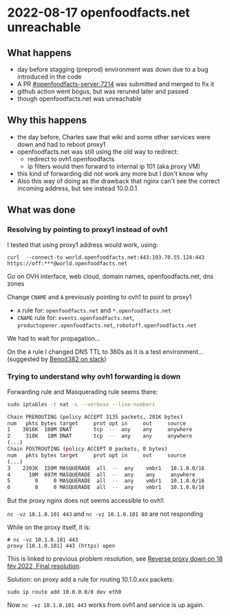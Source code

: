 # 2022-08-17 openfoodfacts.net unreachable

## What happens

* day before stagging (preprod) environment was down due to a bug introduced in the code
* A PR [#openfoodfacts-server:7214](https://github.com/openfoodfacts/openfoodfacts-server/pull/7214) was submitted and merged to fix it
* github action went bogus, but was reruned later and passed
* though openfoodfacts.net was unreachable

## Why this happens
* the day before, Charles saw that wiki and some other services were down and had to reboot proxy1
* openfoodfacts.net was still using the old way to redirect:
  * redirect to ovh1.openfoodfacts
  * ip filters would then forward to internal ip 101 (aka proxy VM)
* this kind of forwarding did not work any more but I don't know why
* Also this way of doing as the drawback that nginx can't see the correct incoming address, but see instead 10.0.0.1

## What was done

### Resolving by pointing to proxy1 instead of ovh1

I tested that using proxy1 address would work, using:

```
curl  --connect-to world.openfoodfacts.net:443:193.70.55.124:443 https://off:***@world.openfoodfacts.net
```

Go on OVH interface, web cloud, domain names, openfoodfacts.net, dns zones

Change `CNAME` and `A` previously pointing to ovh1 to point to proxy1

- `A` rule for: `openfoodfacts.net` and `*.openfoodfacts.net`
- `CNAME` rule for: `events.openfoodfacts.net`, `productopener.openfoodfacts.net`, `robotoff.openfoodfacts.net`

We had to wait for propagation...

On the `A` rule I changed DNS TTL to 360s as it is a test environment... (suggested by [Benoit382 on slack](https://openfoodfacts.slack.com/archives/C02KVRT2C/p1660736063583439?thread_ts=1660729404.648899&cid=C02KVRT2C))

### Trying to understand why ovh1 forwarding is down

Forwarding rule and Masquerading rule seems there:

```bash
sudo iptables -t nat -L --verbose --line-numbers

Chain PREROUTING (policy ACCEPT 3135 packets, 201K bytes)
num   pkts bytes target     prot opt in     out     source               destination         
1    3016K  180M DNAT       tcp  --  any    any     anywhere             ovh1.openfoodfacts.org  tcp dpt:https to:10.1.0.101:443
2     318K   18M DNAT       tcp  --  any    any     anywhere             ovh1.openfoodfacts.org  tcp dpt:http to:10.1.0.101:80
(...)
Chain POSTROUTING (policy ACCEPT 0 packets, 0 bytes)
num   pkts bytes target     prot opt in     out     source               destination         
(...)
3    2203K  150M MASQUERADE  all  --  any    vmbr1   10.1.0.0/16          anywhere            
4      10M  697M MASQUERADE  all  --  any    any     anywhere             anywhere            
5        0     0 MASQUERADE  all  --  any    vmbr1   10.1.0.0/16          anywhere            
6        0     0 MASQUERADE  all  --  any    vmbr1   10.1.0.0/16          anywhere    
```

But the proxy nginx does not seems accessible to ovh1:

`nc -vz 10.1.0.101 443` and `nc -vz 10.1.0.101 80` are not responding

While on the proxy itself, it is:

```
# nc -vz 10.1.0.101 443
proxy [10.1.0.101] 443 (https) open
```

This is linked to previous problem resolution, see [Reverse proxy down on 18 fév 2022, Final resolution](2022-02-18-ovh-reverse-proxy-down.md#final-resolution).

Solution: on proxy add a rule for routing 10.1.0.xxx packets:
```
sudo ip route add 10.0.0.0/8 dev eth0
```

Now `nc -vz 10.1.0.101 443` works from ovh1 and service is up again.